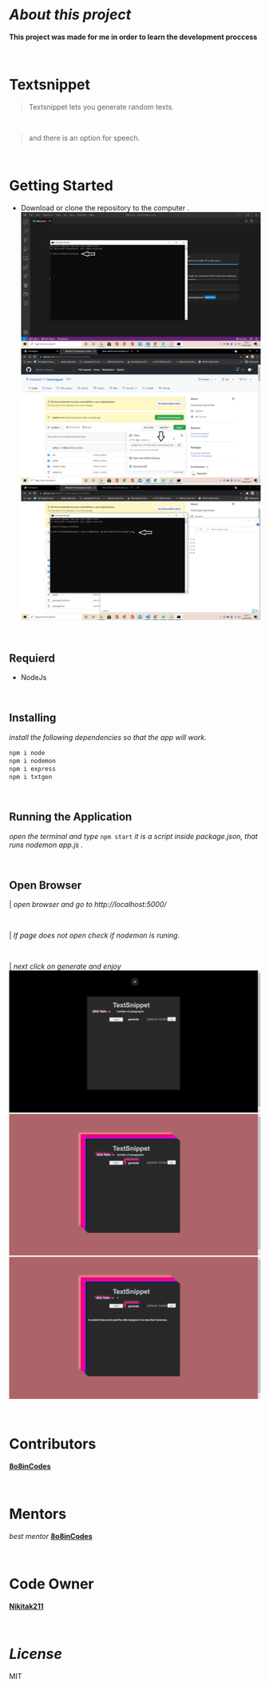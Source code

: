 # *About this project* #

**This project was made for me in order to learn the development proccess**

<br/>

# **Textsnippet** #
> Textsnippet lets you generate random texts.
<br/>

> and there is an option for speech.

<br/>

# **Getting Started** #

* Download or clone the repository to the computer .
![screenshot](/readme_imgs/4.png)
![screenshot](/readme_imgs/5.png)
![screenshot](/readme_imgs/6.png)

<br/>

## **Requierd** ##
* NodeJs

<br/>

## **Installing** ##
 *install the following dependencies so that the app will work.*
```
npm i node
npm i nodemon
npm i express
npm i txtgen
```

<br/>

## **Running the Application** ##
*open the terminal and type* `npm start` *it is a script inside package.json, that runs nodemon app.js .*

<br/>

## **Open Browser** ##
| *open browser and go to http://localhost:5000/*
 
 <br/>
 
| *If page does not open check if nodemon is runing.*

<br/>

| *next click on generate and enjoy*
![screenshot](/readme_imgs/1.png)
![screenshot](/readme_imgs/2.png)
![screenshot](/readme_imgs/3.png)

<br/>

# **Contributors** #
 [**8o8inCodes**](https://github.com/8o8inCodes)

<br/>

# **Mentors** #
 *best mentor* [**8o8inCodes**](https://github.com/8o8inCodes)
 
 <br/>

# **Code Owner** #
 [**Nikitak211**](https://github.com/Nikitak211)
 
<br/>

# *License* #
MIT 